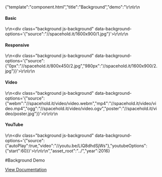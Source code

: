 {"template":"component.html","title":"Background","demo":"<style>\r\n\t.background {\r\n\t\twidth: 100%;\r\n\r\n\t\tbackground: #CFD8DC;\r\n\t\tmargin: 0 0 20px;\r\n\t\tpadding-top: 50%;\r\n\t}\r\n</style>\r\n\r\n<h4>Basic</h4>\r\n<div class=\"background js-background\" data-background-options='{\"source\":\"//spacehold.it/1600x900/1.jpg\"}'></div>\r\n\r\n<h4>Responsive</h4>\r\n<div class=\"background js-background\" data-background-options='{\"source\":{\"0px\":\"//spacehold.it/800x450/2.jpg\",\"980px\":\"//spacehold.it/1600x900/2.jpg\"}}'></div>\r\n\r\n<h4>Video</h4>\r\n<div class=\"background js-background\" data-background-options='{\"source\":{\"webm\":\"//spacehold.it/video/video.webm\",\"mp4\":\"//spacehold.it/video/video.mp4\",\"ogg\":\"//spacehold.it/video/video.ogv\",\"poster\":\"//spacehold.it/video/poster.jpg\"}}'></div>\r\n\r\n<h4>YouTube</h4>\r\n<div class=\"background js-background\" data-background-options='{\"source\":{\"autoPlay\":true,\"video\":\"//youtu.be/LlQ8dhdSjWs\"},\"youtubeOptions\":{\"start\":60}}'></div>\r\n\r\n<!--\r\n<div class=\"background js-background\" data-background-options='{\"source\":{\"autoPlay\":false,\"video\":\"//youtu.be/LlQ8dhdSjWs\"},\"youtubeOptions\":{\"start\":60}}'></div>\r\n<script>\r\n\t$(document).ready(function() {\r\n\t\t$(\".js-background\").background(\"play\");\r\n\t});\r\n</script>\r\n-->","asset_root":"../","year":2016}

 #Background Demo
<p class="back_link"><a href="https://formstone.it/components/background">View Documentation</a></p>
